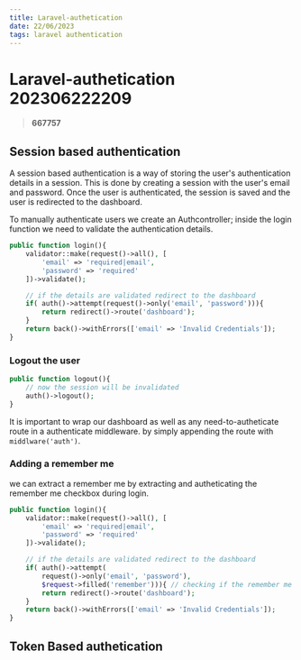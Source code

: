 ```yaml
---
title: Laravel-authetication
date: 22/06/2023
tags: laravel authentication
---
```


# **Laravel-authetication** 202306222209 
> **667757**

  

## Session based authentication
A session based authentication is a way of storing the user's authentication details in a session. This is done by creating a session with the user's email and password. Once the user is authenticated, the session is saved and the user is redirected to the dashboard.

To manually authenticate users we create an Authcontroller; inside the login function we need to validate the authentication details.

```php
public function login(){
    validator::make(request()->all(), [
        'email' => 'required|email',
        'password' => 'required'
    ])->validate();

    // if the details are validated redirect to the dashboard
    if( auth()->attempt(request()->only('email', 'password'))){
        return redirect()->route('dashboard');
    }
    return back()->withErrors(['email' => 'Invalid Credentials']);
}
```

### Logout the user
```php
public function logout(){
    // now the session will be invalidated
    auth()->logout();
}
```

It is important to wrap our dashboard as well as any need-to-autheticate route in a authenticate middleware.
by simply appending the route with `middlware('auth')`.

### Adding a remember me
we can extract a remember me by extracting and autheticating the remember me checkbox during login.
```php
public function login(){
    validator::make(request()->all(), [
        'email' => 'required|email',
        'password' => 'required'
    ])->validate();

    // if the details are validated redirect to the dashboard
    if( auth()->attempt(    
        request()->only('email', 'password'), 
        $request->filled('remember'))){ // checking if the remember me is checked
        return redirect()->route('dashboard');
    }
    return back()->withErrors(['email' => 'Invalid Credentials']);
}

```

## Token Based authetication



